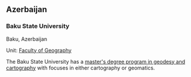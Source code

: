 ## Azerbaijan

### Baku State University

Baku, Azerbaijan

Unit: [Faculty of Geography](http://geography.bsu.edu.az/en/content/faculty_of_geography_299)

The Baku State University has a [master's degree program in geodesy and cartography](http://geography.bsu.edu.az/en/content/geodesy_and_cartography__332) with focuses in either cartography or geomatics.
